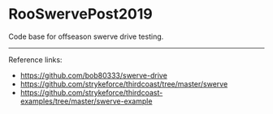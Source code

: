 # RooSwervePost2019
Code base for offseason swerve drive testing.
***
Reference links:
- https://github.com/bob80333/swerve-drive
- https://github.com/strykeforce/thirdcoast/tree/master/swerve
- https://github.com/strykeforce/thirdcoast-examples/tree/master/swerve-example
